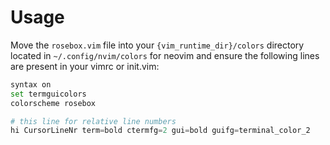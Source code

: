 # Usage

Move the `rosebox.vim` file into your `{vim_runtime_dir}/colors` directory located in `~/.config/nvim/colors` for neovim and ensure the following lines are present in your vimrc or init.vim:

```python
syntax on
set termguicolors
colorscheme rosebox

# this line for relative line numbers
hi CursorLineNr term=bold ctermfg=2 gui=bold guifg=terminal_color_2
```

